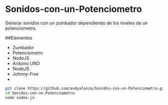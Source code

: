 # Sonidos-con-un-Potenciometro


Generar sonidos con un zumbador dependiendo de los niveles de un potenciometro.

##Elementos
- Zumbador
- Potenciometro
- NodeJS
- Arduino UNO
- NodeJS
- Johnny-Five
- 
```sh
git clone https://github.com/andyalonzo/Sonidos-con-un-Potenciometro.git
cd Sonidos-con-un-Potenciometro
node index.js
```
